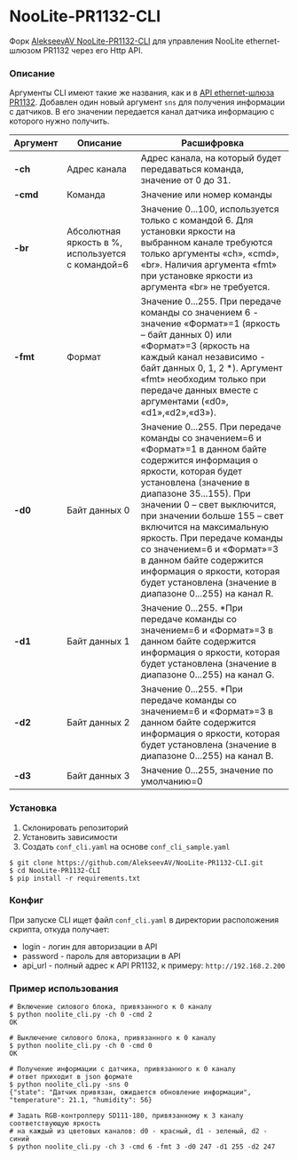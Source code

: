 # NooLite-PR1132-CLI
Форк [AlekseevAV NooLite-PR1132-CLI](https://github.com/AlekseevAV/NooLite-PR1132-CLI) для управления NooLite ethernet-шлюзом PR1132 через его Http API.

### Описание

Аргументы CLI имеют такие же названия, как и в [API ethernet-шлюза PR1132](http://www.noo.com.by/assets/files/PDF/PR1132.pdf).
Добавлен один новый аргумент `sns` для получения информации с датчиков. В его значении передается канал датчика информацию с которого нужно получить.

Аргумент   | Описание      | Расшифровка
---------- | ------------- | -----------
**-ch**    | Адрес канала  | Адрес канала, на который будет передаваться команда, значение от 0 до 31.
**-cmd**   | Команда       | Значение или номер команды
**-br**    | Абсолютная яркость в %, используется с командой=6 | Значение 0...100, используется только с командой 6. Для установки яркости на выбранном канале требуются только аргументы «ch», «cmd», «br». Наличия аргумента «fmt» при установке яркости из аргумента «br» не требуется.
**-fmt**   | Формат        | Значение 0...255. При передаче команды со значением 6 - значение «Формат»=1 (яркость – байт данных 0) или «Формат»=3 (яркость на каждый канал независимо - байт данных 0, 1, 2 *). Аргумент «fmt» необходим только при передаче данных вместе с аргументами («d0», «d1»,«d2»,«d3»).
**-d0**    | Байт данных 0 | Значение 0...255. При передаче команды со значением=6 и «Формат»=1 в данном байте содержится информация о яркости, которая будет установлена (значение в диапазоне 35...155). При значении 0 – свет выключится, при значении больше 155 – свет включится на максимальную яркость. При передаче команды со значением=6 и «Формат»=3 в данном байте содержится информация о яркости, которая будет установлена (значение в диапазоне 0...255) на канал R.
**-d1**    | Байт данных 1 | Значение 0...255. *При передаче команды со значением=6 и «Формат»=3 в данном байте содержится информация о яркости, которая будет установлена (значение в диапазоне 0...255) на канал G.
**-d2**    | Байт данных 2 | Значение 0...255. *При передаче команды со значением=6 и «Формат»=3 в данном байте содержится информация о яркости, которая будет установлена (значение в диапазоне 0...255) на канал B.
**-d3**    | Байт данных 3 | Значение 0...255, значение по умолчанию=0


### Установка

1. Склонировать репозиторий
2. Установить зависимости
3. Создать `conf_cli.yaml` на основе `conf_cli_sample.yaml`

```
$ git clone https://github.com/AlekseevAV/NooLite-PR1132-CLI.git
$ cd NooLite-PR1132-CLI
$ pip install -r requirements.txt
```

### Конфиг

При запуске CLI ищет файл `conf_cli.yaml` в директории расположения скрипта, откуда получает:
+ login - логин для авторизации в API
+ password - пароль для авторизации в API
+ api_url - полный адрес к API PR1132, к примеру: `http://192.168.2.200`


### Пример использования
```
# Включение силового блока, привязанного к 0 каналу
$ python noolite_cli.py -ch 0 -cmd 2
OK

# Выключение силового блока, привязанного к 0 каналу
$ python noolite_cli.py -ch 0 -cmd 0
OK

# Получение информации с датчика, привязанного к 0 каналу
# ответ приходит в json формате
$ python noolite_cli.py -sns 0
{"state": "Датчик привязан, ожидается обновление информации", "temperature": 21.1, "humidity": 56}

# Задать RGB-контроллеру SD111-180, привязанному к 3 каналу соответствующую яркость 
# на каждый из цветовых каналов: d0 - красный, d1 - зеленый, d2 - синий
$ python noolite_cli.py -ch 3 -cmd 6 -fmt 3 -d0 247 -d1 255 -d2 247
```
